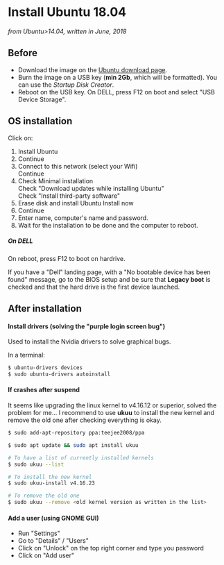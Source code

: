 # Install Ubuntu 18.04
*from Ubuntu>14.04, written in June, 2018*

## Before

 - Download the image on the [Ubuntu download page](https://www.ubuntu.com/download/desktop).
 - Burn the image on a USB key (**min 2Gb**, which will be formatted). You can use the *Startup
 Disk Creator*.
 - Reboot on the USB key. On DELL, press F12 on boot and select "USB Device Storage".
 
## OS installation

Click on:

  1. Install Ubuntu
  2. Continue
  3. Connect to this network (select your Wifi) \
     Continue
  4. Check Minimal installation\
     Check "Download updates while installing Ubuntu" \
     Check "Install third-party software"
  5. Erase disk and install Ubuntu
     Install now
  6. Continue
  7. Enter name, computer's name and password.
  8. Wait for the installation to be done and the computer to reboot.
  
##### On DELL

On reboot, press F12 to boot on hardrive.

If you have a "Dell" landing page, with a "No bootable device has been found" message, go to the
BIOS setup and be sure that **Legacy boot** is checked and that the hard drive is the first device
launched.

## After installation

#### Install drivers (solving the "purple login screen bug")

Used to install the Nvidia drivers to solve graphical bugs.

In a terminal:

```bash
$ ubuntu-drivers devices
$ sudo ubuntu-drivers autoinstall
```

#### If crashes after suspend

It seems like upgrading the linux kernel to v4.16.12 or superior, solved the problem for me...
I recommend to use **ukuu** to install the new kernel and remove the old one after checking everything
is okay.

```bash
$ sudo add-apt-repository ppa:teejee2008/ppa

$ sudo apt update && sudo apt install ukuu

# To have a list of currently installed kernels
$ sudo ukuu --list

# To install the new kernel
$ sudo ukuu-install v4.16.23

# To remove the old one
$ sudo ukuu --remove <old kernel version as written in the list>
```

#### Add a user (using GNOME GUI)

 - Run "Settings"
 - Go to "Details" / "Users"
 - Click on "Unlock" on the top right corner and type you password
 - Click on "Add user"
 